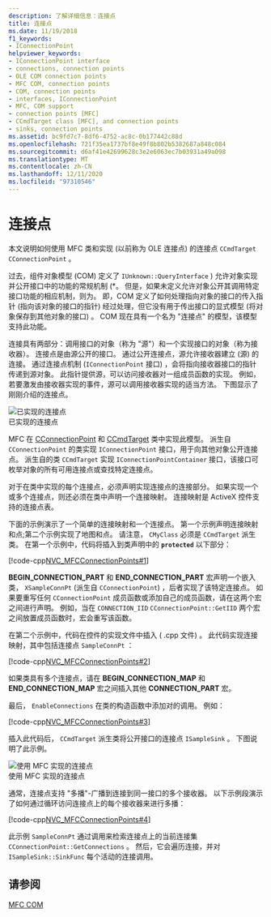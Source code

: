 ```yaml
---
description: 了解详细信息：连接点
title: 连接点
ms.date: 11/19/2018
f1_keywords:
- IConnectionPoint
helpviewer_keywords:
- IConnectionPoint interface
- connections, connection points
- OLE COM connection points
- MFC COM, connection points
- COM, connection points
- interfaces, IConnectionPoint
- MFC, COM support
- connection points [MFC]
- CCmdTarget class [MFC], and connection points
- sinks, connection points
ms.assetid: bc9fd7c7-8df6-4752-ac8c-0b177442c88d
ms.openlocfilehash: 721f35ea1737bf8e49f8b802b5382687a848c084
ms.sourcegitcommit: d6af41e42699628c3e2e6063ec7b03931a49a098
ms.translationtype: MT
ms.contentlocale: zh-CN
ms.lasthandoff: 12/11/2020
ms.locfileid: "97310546"
---
```

# <a name="connection-points"></a>连接点

本文说明如何使用 MFC 类和实现 (以前称为 OLE 连接点) 的连接点 `CCmdTarget` `CConnectionPoint` 。

过去，组件对象模型 (COM) 定义了 `IUnknown::QueryInterface` ) 允许对象实现并公开接口中的功能的常规机制 (*。 但是，如果未定义允许对象公开其调用特定接口功能的相应机制，则为。 即，COM 定义了如何处理指向对象的接口的传入指针 (指向该对象的接口的指针) 经过处理，但它没有用于传出接口的显式模型 (将对象保存到其他对象的接口) 。 COM 现在具有一个名为 "连接点" 的模型，该模型支持此功能。

连接具有两部分：调用接口的对象（称为 "源"）和一个实现接口的对象（称为接收器）。 连接点是由源公开的接口。 通过公开连接点，源允许接收器建立 (源) 的连接。 通过连接点机制 (`IConnectionPoint` 接口) ，会将指向接收器接口的指针传递到源对象。 此指针提供源，可以访问接收器对一组成员函数的实现。 例如，若要激发由接收器实现的事件，源可以调用接收器实现的适当方法。 下图显示了刚刚介绍的连接点。

![已实现的连接点](../mfc/media/vc37lh1.gif "已实现的连接点") <br/>
已实现的连接点

MFC 在 [CConnectionPoint](reference/cconnectionpoint-class.md) 和 [CCmdTarget](reference/ccmdtarget-class.md) 类中实现此模型。 派生自 `CConnectionPoint` 的类实现 `IConnectionPoint` 接口，用于向其他对象公开连接点。 派生自的类 `CCmdTarget` 实现 `IConnectionPointContainer` 接口，该接口可枚举对象的所有可用连接点或查找特定连接点。

对于在类中实现的每个连接点，必须声明实现连接点的连接部分。 如果实现一个或多个连接点，则还必须在类中声明一个连接映射。 连接映射是 ActiveX 控件支持的连接点表。

下面的示例演示了一个简单的连接映射和一个连接点。 第一个示例声明连接映射和点;第二个示例实现了地图和点。 请注意， `CMyClass` 必须是 `CCmdTarget` 派生类。 在第一个示例中，代码将插入到类声明中的 **`protected`** 以下部分：

[!code-cpp[NVC_MFCConnectionPoints#1](codesnippet/cpp/connection-points_1.h)]

**BEGIN_CONNECTION_PART** 和 **END_CONNECTION_PART** 宏声明一个嵌入类， `XSampleConnPt` (派生自 `CConnectionPoint`) ，后者实现了该特定连接点。 如果要重写任何 `CConnectionPoint` 成员函数或添加自己的成员函数，请在这两个宏之间进行声明。 例如，当在 `CONNECTION_IID` `CConnectionPoint::GetIID` 两个宏之间放置成员函数时，宏会重写该函数。

在第二个示例中，代码在控件的实现文件中插入 ( .cpp 文件) 。 此代码实现连接映射，其中包括连接点 `SampleConnPt` ：

[!code-cpp[NVC_MFCConnectionPoints#2](codesnippet/cpp/connection-points_2.cpp)]

如果类具有多个连接点，请在 **BEGIN_CONNECTION_MAP** 和 **END_CONNECTION_MAP** 宏之间插入其他 **CONNECTION_PART** 宏。

最后， `EnableConnections` 在类的构造函数中添加对的调用。 例如：

[!code-cpp[NVC_MFCConnectionPoints#3](codesnippet/cpp/connection-points_3.cpp)]

插入此代码后， `CCmdTarget` 派生类将公开接口的连接点 `ISampleSink` 。 下图说明了此示例。

![使用 MFC 实现的连接点](../mfc/media/vc37lh2.gif "使用 MFC 实现的连接点") <br/>
使用 MFC 实现的连接点

通常，连接点支持 "多播"-广播到连接到同一接口的多个接收器。 以下示例段演示了如何通过循环访问连接点上的每个接收器来进行多播：

[!code-cpp[NVC_MFCConnectionPoints#4](codesnippet/cpp/connection-points_4.cpp)]

此示例 `SampleConnPt` 通过调用来检索连接点上的当前连接集 `CConnectionPoint::GetConnections` 。 然后，它会遍历连接，并对 `ISampleSink::SinkFunc` 每个活动的连接调用。

## <a name="see-also"></a>请参阅

[MFC COM](mfc-com.md)
